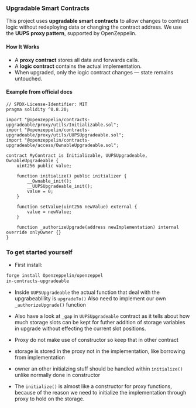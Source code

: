 ### Upgradable Smart Contracts

This project uses **upgradable smart contracts** to allow changes to contract logic without redeploying data or changing the contract address. We use the **UUPS proxy pattern**, supported by OpenZeppelin.

#### How It Works

- A **proxy contract** stores all data and forwards calls.
- A **logic contract** contains the actual implementation.
- When upgraded, only the logic contract changes — state remains untouched.

#### Example from official docs

```solidity
// SPDX-License-Identifier: MIT
pragma solidity ^0.8.20;

import "@openzeppelin/contracts-upgradeable/proxy/utils/Initializable.sol";
import "@openzeppelin/contracts-upgradeable/proxy/utils/UUPSUpgradeable.sol";
import "@openzeppelin/contracts-upgradeable/access/OwnableUpgradeable.sol";

contract MyContract is Initializable, UUPSUpgradeable, OwnableUpgradeable {
    uint256 public value;

    function initialize() public initializer {
        __Ownable_init();
        __UUPSUpgradeable_init();
        value = 0;
    }

    function setValue(uint256 newValue) external {
        value = newValue;
    }

    function _authorizeUpgrade(address newImplementation) internal override onlyOwner {}
}
```

### To get started yourself

- First install:

``` bash
forge install Openzeppelin/openzeppel
in-contracts-upgradeable 
```

- Inside `UUPSUpgradeable` the actual function that deal with the upgrabeablility is `upgradeTo()`
Also need to implement our own `_authorizeUpgrade()` function

- Also have a look at `_gap` in `UUPSUpgradeable` contract as it tells about how much storage slots can be kept for futher addition of storage variables in upgrade without effecting the current slot positions.

- Proxy do not make use of constructor so keep that in other contract

- storage is stored in the proxy not in the implementation, like borrowing from implementation

- owner an other initialzing stuff should be handled within `initialize()` unlike normally done in constructor

- The `initialize()` is almost like a constructor for proxy functions, because of the reason we need to initialize the implementation through proxy to hold on the storage.

